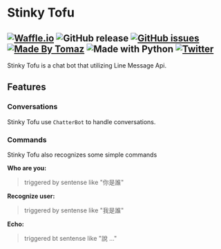 # Stinky Tofu
[![Waffle.io](https://badge.waffle.io/TomazWang/stinky-tofu.png?label=ready&title=Ready&style=flat-square)](http://waffle.io/TomazWang/stinky-tofu)
![GitHub release](https://img.shields.io/github/release/tomazwang/stinky-tofu.svg?style=flat-square)
[![GitHub issues](https://img.shields.io/github/issues/tomazwang/stinky-tofu.svg?style=flat-square)](https://github.com/TomazWang/stinky-tofu/issues) 
[![Made By Tomaz](https://img.shields.io/badge/made%20by-tomaz-blue.svg?style=flat-square)](https://tomazwang.herokuapp.com/)
![Made with Python](https://img.shields.io/badge/made%20with-python-ff69b4.svg?style=flat-square)
[![Twitter](https://img.shields.io/twitter/url/http/shields.io.svg?style=social)](https://twitter.com/tomazium)
---
Stinky Tofu is a chat bot that utilizing Line Message Api.


## Features

### Conversations
Stinky Tofu use `ChatterBot` to handle conversations.


### Commands
Stinky Tofu also recognizes some simple commands

__Who are you:__
> triggered by sentense like "你是誰"

__Recognize user:__
> triggered by sentense like "我是誰"

__Echo:__
> triggered bt sentense like "說 ..."





